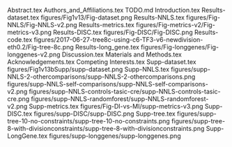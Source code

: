 Abstract.tex
Authors_and_Affiliations.tex
TODO.md
Introduction.tex
Results-dataset.tex
figures/Fig1v13/Fig-dataset.png
Results-NNLS.tex
figures/Fig-NNLS/Fig-NNLS-v2.png
Results-metrics.tex
figures/Fig-metrics-v2/Fig-metrics-v3.png
Results-DISC.tex
figures/Fig-DISC/Fig-DISC.png
Results-code.tex
figures/2017-06-27-tree8c-using-c6-TF3-v6-newdivision-eth0.2/Fig-tree-8c.png
Results-long_gene.tex
figures/Fig-longgenes/Fig-longgenes-v2.png
Discussion.tex
Materials and Methods.tex
Acknowledgements.tex
Competing Interests.tex
Supp-dataset.tex
figures/Fig1v13bSupp/supp-dataset.png
Supp-NNLS.tex
figures/supp-NNLS-2-othercomparisons/supp-NNLS-2-othercomparisons.png
figures/supp-NNLS-self-comparisons/supp-NNLS-self-comparisons-v2.png
figures/supp-NNLS-controls-tasic-cre/supp-NNLS-controls-tasic-cre.png
figures/supp-NNLS-randomforest/supp-NNLS-randomforest-v2.png
Supp-metrics.tex
figures/Fig-DI-vs-MI/supp-metrics-v3.png
Supp-DISC.tex
figures/supp-DISC/supp-DISC.png
Supp-tree.tex
figures/supp-tree-10-no-constraints/supp-tree-10-no-constraints.png
figures/supp-tree-8-with-divisionconstraints/supp-tree-8-with-divisionconstraints.png
Supp-LongGene.tex
figures/supp-longgenes/supp-longgenes.png

